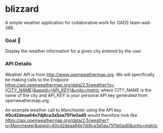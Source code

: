 
# blizzard
A simple weather application for collaborative work for GADS team-aad-388. 

### Goal 🥅
 Display the weather information for a given city entered by the user

### API Details
Weather API is from http://www.openweathermap.org. We will specifically be making calls to the Endpoint https://api.openweathermap.org/data/2.5/weather?q={CITY_NAME}&appid={API_KEY}&units=metric where CITY_NAME is the name of the city and API_KEY is your personal API key generated from openweathermap.org. 

An example weather call to Manchester using the API key **40cd2deaa64e7dj8ca3a5aa75f1e0ad0** would therefore look like https://api.openweathermap.org/data/2.5/weather?q=Manchester&appid=40cd2deaa64e7dj8ca3a5aa75f1e0ad0&units=metric
